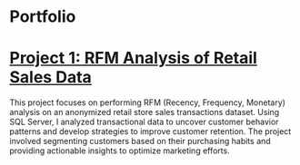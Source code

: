 # Portfolio

# [Project 1: RFM Analysis of Retail Sales Data](https://github.com/albinaglv/RFM_Analysis/blob/main/README.md)
This project focuses on performing RFM (Recency, Frequency, Monetary) analysis on an anonymized retail store sales transactions dataset. Using SQL Server, I analyzed transactional data to uncover customer behavior patterns and develop strategies to improve customer retention. The project involved segmenting customers based on their purchasing habits and providing actionable insights to optimize marketing efforts.
